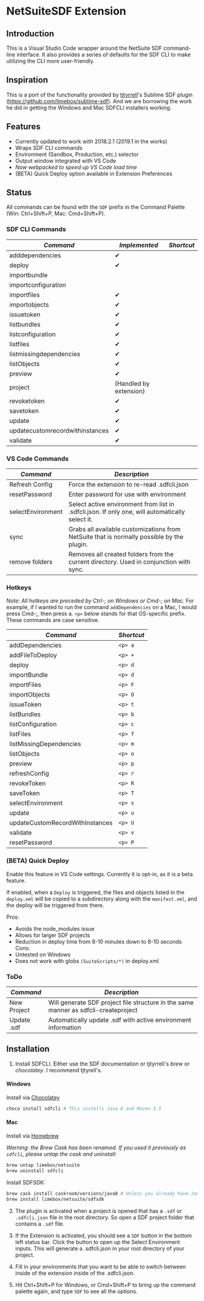 # NetSuiteSDF Extension

## Introduction

This is a Visual Studio Code wrapper around the NetSuite SDF command-line interface. It also provides a series of defaults for the SDF CLI to make utilizing the CLI more user-friendly.

## Inspiration

This is a port of the functionality provided by [tjtyrrell](https://github.com/tjtyrrell)'s Sublime SDF plugin (<https://github.com/limebox/sublime-sdf>). And we are borrowing the work he did in getting the Windows and Mac SDFCLI installers working.

## Features

- Currently updated to work with 2018.2.1 (2019.1 in the works)
- Wraps SDF CLI commands
- Environment (Sandbox, Production, etc.) selector
- Output window integrated with VS Code
- _Now webpacked to speed up VS Code load time_
- (BETA) Quick Deploy option available in Extension Preferences

## Status

All commands can be found with the `SDF` prefix in the Command Palette (Win: Ctrl+Shift+P, Mac: Cmd+Shift+P).

### SDF CLI Commands

| _Command_                       | _Implemented_          | _Shortcut_ |
| ------------------------------- | ---------------------- | ---------- |
| adddependencies                 | ✔                      |
| deploy                          | ✔                      |
| importbundle                    |                        |
| importconfiguration             |                        |
| importfiles                     | ✔                      |
| importobjects                   | ✔                      |
| issuetoken                      | ✔                      |
| listbundles                     | ✔                      |
| listconfiguration               | ✔                      |
| listfiles                       | ✔                      |
| listmissingdependencies         | ✔                      |
| listObjects                     | ✔                      |
| preview                         | ✔                      |
| project                         | (Handled by extension) |
| revoketoken                     | ✔                      |
| savetoken                       | ✔                      |
| update                          | ✔                      |
| updatecustomrecordwithinstances | ✔                      |
| validate                        | ✔                      |

### VS Code Commands

| _Command_         | _Description_                                                                                   |
| ----------------- | ----------------------------------------------------------------------------------------------- |
| Refresh Config    | Force the extension to re-read .sdfcli.json                                                     |
| resetPassword     | Enter password for use with environment                                                         |
| selectEnvironment | Select active environment from list in .sdfcli.json. If only one, will automatically select it. |
| sync              | Grabs all available customizations from NetSuite that is normally possible by the plugin.       |
| remove folders    | Removes all created folders from the current directory. Used in conjunction with sync.          |

### Hotkeys

_Note: All hotkeys are preceded by Ctrl-; on Windows or Cmd-; on Mac._
For example, if I wanted to run the command `addDependencies` on a Mac, I would press Cmd-;, then press a.
`<p>` below stands for that OS-specific prefix. These commands are case sensitive.

| _Command_                       | _Shortcut_ |
| ------------------------------- | ---------- |
| addDependencies                 | `<p> a`    |
| addFileToDeploy                 | `<p> +`    |
| deploy                          | `<p> d`    |
| importBundle                    | `<p> d`    |
| importFiles                     | `<p> F`    |
| importObjects                   | `<p> O`    |
| issueToken                      | `<p> t`    |
| listBundles                     | `<p> b`    |
| listConfiguration               | `<p> c`    |
| listFiles                       | `<p> f`    |
| listMissingDependencies         | `<p> m`    |
| listObjects                     | `<p> o`    |
| preview                         | `<p> p`    |
| refreshConfig                   | `<p> r`    |
| revokeToken                     | `<p> R`    |
| saveToken                       | `<p> T`    |
| selectEnvironment               | `<p> s`    |
| update                          | `<p> u`    |
| updateCustomRecordWithInstances | `<p> U`    |
| validate                        | `<p> v`    |
| resetPassword                   | `<p> P`    |

### (BETA) Quick Deploy

Enable this feature in VS Code settings. Currently it is opt-in, as it is a beta feature.

If enabled, when a `Deploy` is triggered, the files and objects listed in the `deploy.xml` will be copied to a subdirectory along with the `manifest.xml`, and the deploy will be triggered from there.

Pros:

- Avoids the node_modules issue
- Allows for larger SDF projects
- Reduction in deploy time from 8-10 minutes down to 8-10 seconds
  Cons:
- Untested on Windows
- Does not work with globs `(SuiteScripts/*)` in deploy.xml

### ToDo

| _Command_   | _Description_                                                                       |
| ----------- | ----------------------------------------------------------------------------------- |
| New Project | Will generate SDF project file structure in the same manner as sdfcli-createproject |
| Update .sdf | Automatically update .sdf with active environment information                       |

## Installation

1. Install SDFCLI. Either use the SDF documentation or tjtyrrell's _brew_ or _chocolatey_. I recommend tjtyrell's.

#### Windows

Install via [Chocolatey](https://chocolatey.org)

```bash
choco install sdfcli # This installs Java 8 and Maven 3.5
```

#### Mac

Install via [Homebrew](https://brew.sh)

_Warning: the Brew Cask has been renamed. If you used it previously as `sdfcli`, please untap the cask and uninstall:_

```bash
brew untap limebox/netsuite
brew uninstall sdfcli
```

Install SDFSDK:

```bash
brew cask install caskroom/versions/java8 # Unless you already have Java 8 installed.
brew install limebox/netsuite/sdfsdk
```

2. The plugin is activated when a project is opened that has a `.sdf` or `.sdfcli.json` file in the root directory. So open a SDF project folder that contains a `.sdf` file.

3) If the Extension is activated, you should see a `SDF` button in the bottom left status bar. Click the button to open up the Select Environment inputs. This will generate a .sdfcli.json in your root directory of your project.

4) Fill in your environments that you want to be able to switch between inside of the extension inside of the .sdfcli.json.

5) Hit Ctrl+Shift+P for Windows, or Cmd+Shift+P to bring up the command palette again, and type `SDF` to see all the options.
